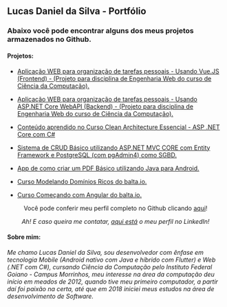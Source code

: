 ## Lucas Daniel da Silva - Portfólio
### Abaixo você pode encontrar alguns dos meus projetos armazenados no Github.

#### Projetos:
* [Aplicação WEB para organização de tarefas pessoais - Usando Vue.JS (Frontend) - (Projeto para disciplina de Engenharia Web do curso de Ciência da Computação).](https://github.com/LukeDaniel16/PlanAPI-FrontEnd)

* [Aplicação WEB para organização de tarefas pessoais - Usando ASP.NET Core WebAPI (Backend) - (Projeto para disciplina de Engenharia Web do curso de Ciência da Computação).](https://github.com/LukeDaniel16/PlanAPI-BackEnd)

* [Conteúdo aprendido no Curso Clean Architecture Essencial - ASP .NET Core com C#](https://user-images.githubusercontent.com/34628898/184560583-7b58c50d-ebbe-4271-8e50-5ac149749372.png)

* [Sistema de CRUD Básico utilizando ASP.NET MVC CORE com Entity Framework e PostgreSQL (com pgAdmin4) como SGBD.](https://github.com/LukeDaniel16/RSistemasCRUDCompleto)

* [App de como criar um PDF Básico utilizando Java para Android.](https://github.com/LukeDaniel16/CreatePDFwithJavaOnAndroidStudio)

* [Curso Modelando Domínios Ricos do balta.io.](https://github.com/LukeDaniel16/ModelandoDominiosRicos)

* [Curso Começando com Angular do balta.io.](https://github.com/LukeDaniel16/Comecando-com-Angular)
<div align='center'>
  Você pode conferir meu perfil completo no Github clicando <a href='https://github.com/LukeDaniel16'>aqui</a>!
  
  <i>Ah! E caso queira me contatar, <a href='https://www.linkedin.com/in/lucas-daniel-da-silva-69b146188/'>aqui está<a/> o meu perfil no LinkedIn!</i>
</div>

#### Sobre mim: 
_Me chamo Lucas Daniel da Silva, sou desenvolvedor com ênfase em tecnologia Mobile (Android nativo com Java e híbrido com Flutter) e Web (.NET com C#), cursando Ciência da Computação pelo Instituto Federal Goiano - Campus Morrinhos, meu interesse na área da computação deu início em meados de 2012, quando tive meu primeiro computador, a partir daí foi paixão na certa, até que em 2018 iniciei meus estudos na área de desenvolvimento de Software._



